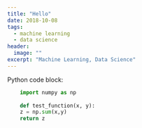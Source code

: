 ```yaml
---
title: "Hello"
date: 2018-10-08
tags: 
  - machine learning
  - data science
header:
  image: ""
excerpt: "Machine Learning, Data Science"
---
```


Python code block:
```python
    import numpy as np
    
    def test_function(x, y):
    z = np.sum(x,y)
    return z
```

